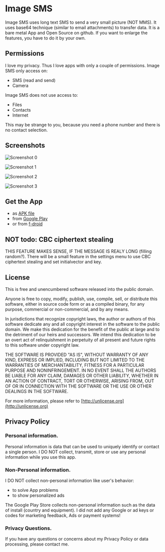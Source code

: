 # Image SMS

Image SMS uses long text SMS to send a very small picture (NOT MMS). It uses
base64 technique (similar to email attachments) to transfer data. It is
a bare metal App and Open Source on github. If you
want to enlarge the features, you have to do it by your own.

## Permissions

I love my privacy. Thus I love apps with only a couple of permissions. Image SMS only access on:

- SMS (read and send)
- Camera

Image SMS does not use access to:

- Files
- Contacts
- Internet

This may be strange to you, because you need a phone number and there is no contact selection.

## Screenshots

![Screenshot 0](metadata/en-US/images/phoneScreenshots/0.jpg)

![Screenshot 1](metadata/en-US/images/phoneScreenshots/1.jpg)

![Screenshot 2](metadata/en-US/images/phoneScreenshots/2.jpg)

![Screenshot 3](metadata/en-US/images/phoneScreenshots/3.jpg)

## Get the App

- as [APK file](https://raw.githubusercontent.com/no-go/ImageSms/master/app/release/click.dummer.imagesms.apk)
- from [Google Play](https://play.google.com/store/apps/details?id=click.dummer.imagesms)
- or from [f-droid](https://f-droid.org/repository/browse/?fdid=click.dummer.imagesms)

## NOT todo: CBC ciphertext stealing

THIS FEATURE MAKES SENSE, IF THE MESSAGE IS REALY LONG (filling random?).
There will be a small feature in the settings menu to use CBC ciphertext stealing and set initialvector and key.

## License

This is free and unencumbered software released into the public domain.

Anyone is free to copy, modify, publish, use, compile, sell, or distribute this 
software, either in source code form or as a compiled binary, for any purpose, 
commercial or non-commercial, and by any means.

In jurisdictions that recognize copyright laws, the author or authors of this software 
dedicate any and all copyright interest in the software to the public domain. We make 
this dedication for the benefit of the public at large and to the detriment of our 
heirs and successors. We intend this dedication to be an overt act of relinquishment 
in perpetuity of all present and future rights to this software under copyright law.

THE SOFTWARE IS PROVIDED "AS IS", WITHOUT WARRANTY OF ANY KIND, EXPRESS OR IMPLIED, 
INCLUDING BUT NOT LIMITED TO THE WARRANTIES OF MERCHANTABILITY, FITNESS FOR A PARTICULAR 
PURPOSE AND NONINFRINGEMENT. IN NO EVENT SHALL THE AUTHORS BE LIABLE FOR ANY CLAIM, 
DAMAGES OR OTHER LIABILITY, WHETHER IN AN ACTION OF CONTRACT, TORT OR OTHERWISE, 
ARISING FROM, OUT OF OR IN CONNECTION WITH THE SOFTWARE OR THE USE OR OTHER 
DEALINGS IN THE SOFTWARE.

For more information, please refer to [http://unlicense.org](http://unlicense.org)

## Privacy Policy

### Personal information.

Personal information is data that can be used to uniquely identify or contact a
single person. I DO NOT collect, transmit, store or use any personal information while you use this app.

### Non-Personal information.

I DO NOT collect non-personal information like user's behavior:

 -  to solve App problems
 -  to show personalized ads

The Google Play Store collects non-personal information such as the data of install (country and equipment).
I did not add any Google or ad keys or codes for marketing feedback, Ads or payment systems!

### Privacy Questions.

If you have any questions or concerns about my Privacy Policy or data processing, please contact me.
